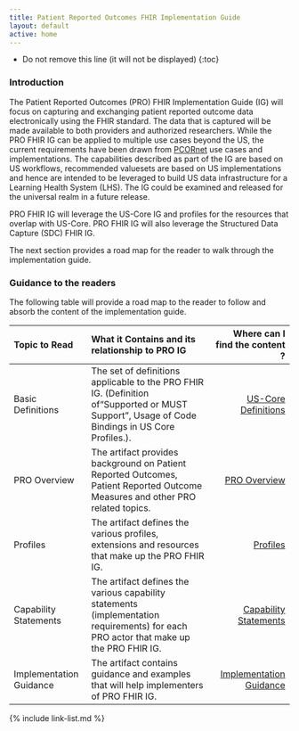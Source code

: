 ```yaml
---
title: Patient Reported Outcomes FHIR Implementation Guide
layout: default
active: home
---
```



<!-- TOC  the css styling for this is \pages\assets\css\project.css under 'markdown-toc'-->

* Do not remove this line (it will not be displayed)
{:toc}


<!-- end TOC -->



###  Introduction

The Patient Reported Outcomes (PRO) FHIR Implementation Guide (IG) will focus on capturing and exchanging patient reported outcome data electronically using the FHIR standard. The data that is captured will be made available to both providers and authorized researchers. While the PRO FHIR IG can be applied to multiple use cases beyond the US, the current requirements have been drawn from [PCORnet](https://pcornet.org/) use cases and implementations. The capabilities described as part of the IG are based on US   workflows, recommended valuesets are based on US implementations and hence are intended to be leveraged to build US data infrastructure for a Learning Health System (LHS). The IG could be examined and released for the universal realm in a future release.

PRO FHIR IG will leverage the US-Core IG and profiles for the resources that overlap with US-Core. PRO FHIR IG will also leverage the Structured Data Capture (SDC) FHIR IG.

The next section provides a road map for the reader to walk through the implementation guide.

###  Guidance to the readers

The following table will provide a road map to the reader to follow and absorb the content of the implementation guide.

| Topic to Read  | What it Contains and its relationship to PRO IG | Where can I find the content ? |
|:---------------|:------------------------------------------------|-------------------------------:|
| Basic Definitions | The set of definitions applicable to the PRO FHIR IG. (Definition of“Supported or MUST Support”, Usage of Code Bindings in US Core Profiles.).| [US-Core Definitions]({{site.data.fhir.uscoreR4}}index.html)|
| PRO Overview | The artifact provides background on Patient Reported Outcomes, Patient Reported Outcome Measures and other PRO related topics.| [PRO Overview](pro-overview.html)|
| Profiles | The artifact defines the various profiles, extensions and resources that make up the PRO FHIR IG.| [Profiles](profiles.html)|
| Capability Statements | The artifact defines the various capability statements (implementation requirements) for each PRO actor that make up the PRO FHIR IG.| [Capability Statements](capstatements.html)|
| Implementation Guidance | The artifact contains guidance and examples that will help implementers of PRO FHIR IG.| [Implementation Guidance](guidance.html)|



<!-- {% raw %}>{% include link-list.md %} {% endraw %}-->

{% include link-list.md %}
